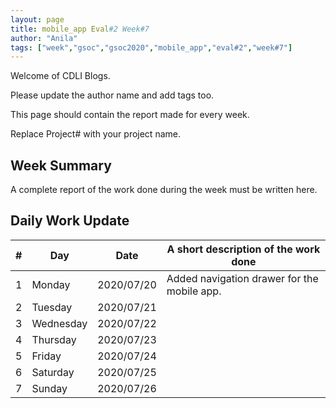 ```yaml
---
layout: page
title: mobile_app Eval#2 Week#7
author: "Anila"
tags: ["week","gsoc","gsoc2020","mobile_app","eval#2","week#7"]
---
```

Welcome of CDLI Blogs.

Please update the author name and add tags too. 

This page should contain the report made for every week.

Replace Project# with your project name.

## Week Summary

A complete report of the work done during the week must be written here. 


## Daily Work Update

|\#|Day|Date|A short description of the work done|  
|---	|---	|---	|---	|  
|1   	| Monday 	|   2020/07/20	|Added navigation drawer for the mobile app.   	|  
|2   	| Tuesday  	|   2020/07/21	|   	|  
|3   	| Wednesday  	|  2020/07/22 	|   	|  
|4   	| Thursday  	|   2020/07/23	|   	|  
|5   	| Friday  	|   2020/07/24	|   	|  
|6   	| Saturday  	|   2020/07/25	|   	|  
|7   	| Sunday  	|   2020/07/26	|   	|  
